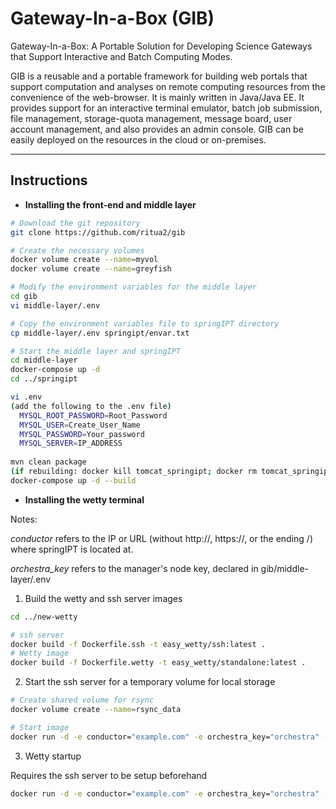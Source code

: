 # Gateway-In-a-Box (GIB)
Gateway-In-a-Box: A Portable Solution for Developing Science Gateways that Support Interactive and Batch Computing Modes. 

GIB is a reusable and a portable framework for building web portals that support computation and analyses on remote computing resources from the convenience of the web-browser. It is mainly written in Java/Java EE. It provides support for an interactive terminal emulator, batch job submission, file management, storage-quota management, message board, user account management, and also provides an admin console. GIB can be easily deployed on the resources in the cloud or on-premises.

-----------------

## Instructions

* **Installing the front-end and middle layer**

```bash
# Download the git repository
git clone https://github.com/ritua2/gib

# Create the necessary volumes
docker volume create --name=myvol
docker volume create --name=greyfish

# Modify the environment variables for the middle layer
cd gib
vi middle-layer/.env

# Copy the environment variables file to springIPT directory
cp middle-layer/.env springipt/envar.txt

# Start the middle layer and springIPT
cd middle-layer
docker-compose up -d
cd ../springipt

vi .env
(add the following to the .env file)
  MYSQL_ROOT_PASSWORD=Root_Password
  MYSQL_USER=Create_User_Name
  MYSQL_PASSWORD=Your_password
  MYSQL_SERVER=IP_ADDRESS
  
mvn clean package
(if rebuilding: docker kill tomcat_springipt; docker rm tomcat_springipt)
docker-compose up -d --build
```



* **Installing the wetty terminal**

Notes:

*conductor* refers to the IP or URL (without http://, https://, or the ending /) where springIPT is located at.

*orchestra_key* refers to the manager's node key, declared in gib/middle-layer/.env


1. Build the wetty and ssh server images
```bash
cd ../new-wetty

# ssh server
docker build -f Dockerfile.ssh -t easy_wetty/ssh:latest .
# Wetty image
docker build -f Dockerfile.wetty -t easy_wetty/standalone:latest .
```


2. Start the ssh server for a temporary volume for local storage

```bash
# Create shared volume for rsync
docker volume create --name=rsync_data

# Start image
docker run -d -e conductor="example.com" -e orchestra_key="orchestra" -p 4646:22 -v rsync_data:/home/rsync_user/data easy_wetty/ssh
```



3. Wetty startup

Requires the ssh server to be setup beforehand


```bash
docker run -d -e conductor="example.com" -e orchestra_key="orchestra" -p 7005:3000 -p 7105:3100 -v rsync_data:/gib/global/data easy_wetty/standalone main_daemon
```






